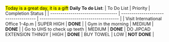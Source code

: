 <mark class="blue">Today is a great day, it is a gift</mark>
**Daily To do List**:
| To Do List                        | Priority                             | Completion Status                       |
| --------------------------------- | ------------------------------------ | --------------------------------------- |
| Visit International Office 1-4p.m | <span class="red"> SUPER HIGH</span> | <span class="green">**DONE**</span> |
| Gym in the morning                | <span class="orange">MEDIUM</span>   | <span class="green">**DONE**</span>   |
| Go to UHS to check up teeth       | <span class="orange"> MEDIUM</span>  | <span class="green">**DONE**</span>
| DO JIPCAD EXTENSION THINGY        | <span class='red'>HIGH</span>        | <span class="green">**DONE**</span>
| BUY TOWEL                         | <span class="green">LOW</span>       | <span class="red">**NOT DONE**</span>                                        |



